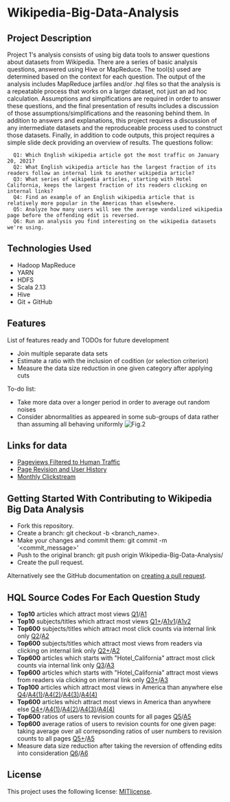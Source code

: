 # Wikipedia-Big-Data-Analysis

## Project Description

Project 1's analysis consists of using big data tools to answer questions about datasets from Wikipedia. There are a series of basic analysis questions, answered using Hive or MapReduce. The tool(s) used are determined based on the context for each question. The output of the analysis includes MapReduce jarfiles and/or .hql files so that the analysis is a repeatable process that works on a larger dataset, not just an ad hoc calculation. Assumptions and simplfications are required in order to answer these questions, and the final presentation of results includes a discussion of those assumptions/simplifications and the reasoning behind them. In addition to answers and explanations, this project requires a discussion of any intermediate datasets and the reproduceable process used to construct those datasets. Finally, in addition to code outputs, this project requires a simple slide deck providing an overview of results. The questions follow: 

      Q1: Which English wikipedia article got the most traffic on January 20, 2021?
      Q2: What English wikipedia article has the largest fraction of its readers follow an internal link to another wikipedia article?
      Q3: What series of wikipedia articles, starting with Hotel California, keeps the largest fraction of its readers clicking on internal links? 
      Q4: Find an example of an English wikipedia article that is relatively more popular in the Americas than elsewhere. 
      Q5: Analyze how many users will see the average vandalized wikipedia page before the offending edit is reversed.
      Q6: Run an analysis you find interesting on the wikipedia datasets we're using.

## Technologies Used

* Hadoop MapReduce
* YARN
* HDFS
* Scala 2.13
* Hive
* Git + GitHub

## Features

List of features ready and TODOs for future development
* Join multiple separate data sets 
* Estimate a ratio with the inclusion of codition (or selection criterion) 
* Measure the data size reduction in one given category after applying cuts 

To-do list:
* Take more data over a longer period in order to average out random noises 
* Consider abnormalities as appeared in some sub-groups of data rather than assuming all behaving uniformly
![Fig.2](https://github.com/renjmindy/Wikipedia-Big-Data-Analysis/blob/main/pic/pj1-wb-3.png)

## Links for data

* [Pageviews Filtered to Human Traffic](https://wikitech.wikimedia.org/wiki/Analytics/Data_Lake/Traffic/Pageviews)
* [Page Revision and User History](https://wikitech.wikimedia.org/wiki/Analytics/Data_Lake/Edits/Mediawiki_history_dumps#Technical_Documentation)
* [Monthly Clickstream](https://meta.wikimedia.org/wiki/Research:Wikipedia_clickstream)

## Getting Started With Contributing to Wikipedia Big Data Analysis
   
* Fork this repository.
* Create a branch: git checkout -b <branch_name>.
* Make your changes and commit them: git commit -m '<commit_message>'
* Push to the original branch: git push origin Wikipedia-Big-Data-Analysis/<location>
* Create the pull request.

Alternatively see the GitHub documentation on [creating a pull request](https://help.github.com/en/github/collaborating-with-issues-and-pull-requests/creating-a-pull-request).

## HQL Source Codes For Each Question Study

* **Top10** articles which attract most views
[Q1](https://github.com/renjmindy/210104-usf-bigdata/blob/main/proj1_0/Project1Q1.sql)/[A1](https://github.com/renjmindy/210104-usf-bigdata/blob/main/proj1_0/Q1A/p1q1t1.tsv)
* **Top10** subjects/titles which attract most views
[Q1+](https://github.com/renjmindy/210104-usf-bigdata/blob/main/proj1_0/Project1Q1%2B.sql)/[A1v1](https://github.com/renjmindy/210104-usf-bigdata/blob/main/proj1_0/Q1A%2B/p1q9t1.tsv)/[A1v2](https://github.com/renjmindy/210104-usf-bigdata/blob/main/proj1_0/Q1A%2B/p1q9t2.tsv)
* **Top600** subjects/titles which attract most click counts via internal link only
[Q2](https://github.com/renjmindy/210104-usf-bigdata/blob/main/proj1_0/Project1Q2.sql)/[A2](https://github.com/renjmindy/210104-usf-bigdata/blob/main/proj1_0/Q2A/p1q2t2_8.tsv)
* **Top600** subjects/titles which attract most views from readers via clicking on internal link only
[Q2+](https://github.com/renjmindy/210104-usf-bigdata/blob/main/proj1_0/Project1Q2%2B.sql)/[A2](https://github.com/renjmindy/210104-usf-bigdata/blob/main/proj1_0/Q2A%2B/p1q7t5_1.tsv)
* **Top600** articles which starts with "Hotel_California" attract most click counts via internal link only 
[Q3](https://github.com/renjmindy/210104-usf-bigdata/blob/main/proj1_0/Project1Q3.sql)/[A3](https://github.com/renjmindy/210104-usf-bigdata/blob/main/proj1_0/Q3A/p1q3t1_3.tsv)
* **Top600** articles which starts with "Hotel_California" attract most views from readers via clicking on internal link only
[Q3+](https://github.com/renjmindy/210104-usf-bigdata/blob/main/proj1_0/Project1Q3%2B.sql)/[A3](https://github.com/renjmindy/210104-usf-bigdata/blob/main/proj1_0/Q3A%2B/p1q8t7_1.tsv)
* **Top100** articles which attract most views in America than anywhere else
[Q4](https://github.com/renjmindy/210104-usf-bigdata/blob/main/proj1_0/Project1Q4.sql)/[A4(1)](https://github.com/renjmindy/210104-usf-bigdata/blob/main/proj1_0/Q4A/p1q4t1_d201229_00_05.tsv)/[A4(2)](https://github.com/renjmindy/210104-usf-bigdata/blob/main/proj1_0/Q4A/p1q4t1_d201229_06_11.tsv)/[A4(3)](https://github.com/renjmindy/210104-usf-bigdata/blob/main/proj1_0/Q4A/p1q4t1_d201229_12_17.tsv)/[A4(4)](https://github.com/renjmindy/210104-usf-bigdata/blob/main/proj1_0/Q4A/p1q4t1_d201229_18_23.tsv)
* **Top600** articles which attract most views in America than anywhere else 
[Q4+](https://github.com/renjmindy/210104-usf-bigdata/blob/main/proj1_0/Project1Q4v2.sql)/[A4(1)](https://github.com/renjmindy/210104-usf-bigdata/blob/main/proj1_0/Q4A/p1q4t1_d201229_00_05_2.tsv)/[A4(2)](https://github.com/renjmindy/210104-usf-bigdata/blob/main/proj1_0/Q4A/p1q4t1_d201229_06_11_2.tsv)/[A4(3)](https://github.com/renjmindy/210104-usf-bigdata/blob/main/proj1_0/Q4A/p1q4t1_d201229_12_17_2.tsv)/[A4(4)](https://github.com/renjmindy/210104-usf-bigdata/blob/main/proj1_0/Q4A/p1q4t1_d201229_18_23_2.tsv)
* **Top600** ratios of users to revision counts for all pages
[Q5](https://github.com/renjmindy/210104-usf-bigdata/blob/main/proj1_0/Project1Q5.sql)/[A5](https://github.com/renjmindy/210104-usf-bigdata/blob/main/proj1_0/Q5A/p1q5t1_3.tsv)
* **Top600** average ratios of users to revision counts for one given page: taking average over all correpsonding ratios of user numbers to revision counts to all pages
[Q5+](https://github.com/renjmindy/210104-usf-bigdata/blob/main/proj1_0/Project1Q5v2.sql)/[A5](https://github.com/renjmindy/210104-usf-bigdata/blob/main/proj1_0/Q5A/p1q5t4_1.tsv)
* Measure data size reduction after taking the reversion of offending edits into consideration
[Q6](https://github.com/renjmindy/210104-usf-bigdata/blob/main/proj1_0/Project1Q6.sql)/[A6](https://github.com/renjmindy/210104-usf-bigdata/tree/main/proj1_0/Q6A)

## License

This project uses the following license: [MITlicense](https://mit-license.org/).

